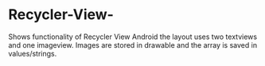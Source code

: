 # Recycler-View-
Shows functionality of Recycler View Android 
the layout uses two textviews and one imageview.
Images are stored in drawable and the array is saved in values/strings.
